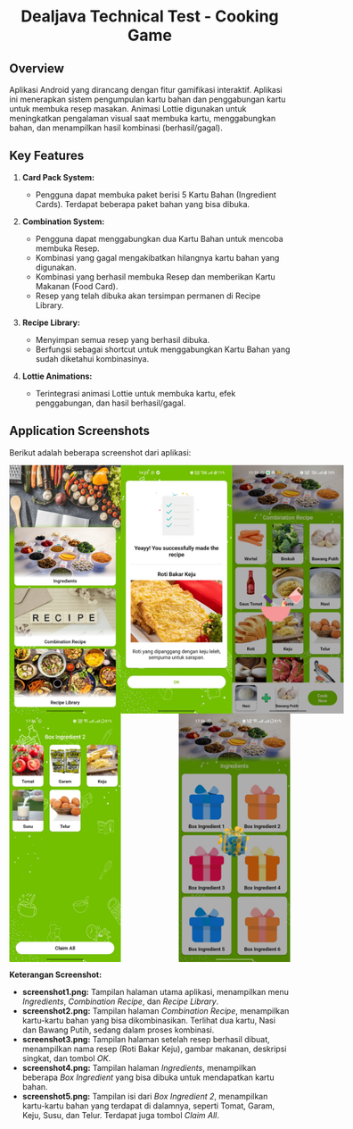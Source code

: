 <h1 align="center">
  Dealjava Technical Test - Cooking Game
</h1>

## Overview

Aplikasi Android yang dirancang dengan fitur gamifikasi interaktif. Aplikasi ini menerapkan sistem pengumpulan kartu bahan dan penggabungan kartu untuk membuka resep masakan.  Animasi Lottie digunakan untuk meningkatkan pengalaman visual saat membuka kartu, menggabungkan bahan, dan menampilkan hasil kombinasi (berhasil/gagal).

## Key Features

1. **Card Pack System:**
    * Pengguna dapat membuka paket berisi 5 Kartu Bahan (Ingredient Cards).  Terdapat beberapa paket bahan yang bisa dibuka.

2. **Combination System:**
    * Pengguna dapat menggabungkan dua Kartu Bahan untuk mencoba membuka Resep.
    * Kombinasi yang gagal mengakibatkan hilangnya kartu bahan yang digunakan.
    * Kombinasi yang berhasil membuka Resep dan memberikan Kartu Makanan (Food Card).
    * Resep yang telah dibuka akan tersimpan permanen di Recipe Library.

3. **Recipe Library:**
    * Menyimpan semua resep yang berhasil dibuka.
    * Berfungsi sebagai shortcut untuk menggabungkan Kartu Bahan yang sudah diketahui kombinasinya.

4. **Lottie Animations:**
    * Terintegrasi animasi Lottie untuk membuka kartu, efek penggabungan, dan hasil berhasil/gagal.


## Application Screenshots

Berikut adalah beberapa screenshot dari aplikasi:

<div style="display: flex; justify-content: space-between;">
    <img src="https://github.com/ardenaAfif/Dealjava-TechnicalTest/blob/master/assets/home.jpg" width="200">
    <img src="https://github.com/ardenaAfif/Dealjava-TechnicalTest/blob/master/assets/success.jpg" width="200">
    <img src="https://github.com/ardenaAfif/Dealjava-TechnicalTest/blob/master/assets/combine.jpg" width="200">
</div>

<div style="display: flex; justify-content: space-between;">
    <img src="https://github.com/ardenaAfif/Dealjava-TechnicalTest/blob/master/assets/ingredient.jpg" width="200">
    <img src="https://github.com/ardenaAfif/Dealjava-TechnicalTest/blob/master/assets/open%20box.jpg" width="200">
</div>


**Keterangan Screenshot:**

* **screenshot1.png:** Tampilan halaman utama aplikasi, menampilkan menu *Ingredients*, *Combination Recipe*, dan *Recipe Library*.
* **screenshot2.png:** Tampilan halaman *Combination Recipe*, menampilkan kartu-kartu bahan yang bisa dikombinasikan.  Terlihat dua kartu, Nasi dan Bawang Putih, sedang dalam proses kombinasi.
* **screenshot3.png:** Tampilan halaman setelah resep berhasil dibuat, menampilkan nama resep (Roti Bakar Keju), gambar makanan, deskripsi singkat, dan tombol *OK*.
* **screenshot4.png:** Tampilan halaman *Ingredients*, menampilkan beberapa *Box Ingredient* yang bisa dibuka untuk mendapatkan kartu bahan.
* **screenshot5.png:** Tampilan isi dari *Box Ingredient 2*, menampilkan kartu-kartu bahan yang terdapat di dalamnya, seperti Tomat, Garam, Keju, Susu, dan Telur.  Terdapat juga tombol *Claim All*.
